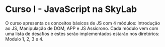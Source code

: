 # Curso I - JavaScript na SkyLab 

O curso apresenta os conceitos básicos de JS com 4 módulos: Introdução ao JS, Manipulação de DOM, APP e JS Assicrono. Cada módulo vem com uma lista de desafios e estes serão implementados estarão nos diretórios: Modulo 1, 2, 3 e 4. 
